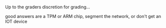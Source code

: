 Up to the graders discretion for grading...

good answers are a TPM or ARM chip, segment the network, or don't get an IOT device